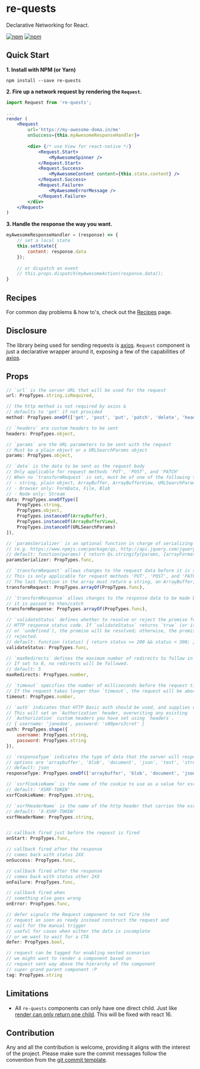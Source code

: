 # re-quests

Declarative Networking for React.


[![npm](https://img.shields.io/npm/v/re-quests.svg)](https://www.npmjs.com/package/re-quests)
[![npm](https://img.shields.io/npm/dt/re-quests.svg)](https://www.npmjs.com/package/re-quests)


## Quick Start

__1. Install with NPM (or Yarn)__

```
npm install --save re-quests
```

__2. Fire up a network request by rendering the `Request`.__

```jsx
import Request from 're-quests';

...
render (
    <Request
        url='https://my-awesome-doma.in/me'
        onSuccess={this.myAwesomeResponseHandler}>
    
        <div> {/* use View for react-native */}
            <Request.Start>
                <MyAwesomeSpinner />
            </Request.Start>
            <Request.Success>
                <MyAwesomeContent content={this.state.content} />
            </Request.Success>
            <Request.Failure>
                <MyAwesomeErrorMessage />
            </Request.Failure>
        </div>
    </Request>
)
```

__3. Handle the response the way you want.__

```js
myAwesomeResponseHandler = (response) => {
    // set a local state
    this.setState({
        content: response.data
    });
    
    // or dispatch an event
    // this.props.dispatch(myAwesomeAction(response.data));
}
```

## Recipes

For common day problems & how to's, check out the [Recipes] page.

## Disclosure

The library being used for sending requests is [axios]. 
`Request` component is just a declarative wrapper around it, 
exposing a few of the capabilities of [axios]. 



## Props

```js
// `url` is the server URL that will be used for the request
url: PropTypes.string.isRequired,

// the http method is not required by axios &
// defaults to 'get' if not provided
method: PropTypes.oneOf(['get', 'post', 'put', 'patch', 'delete', 'head']),

// `headers` are custom headers to be sent
headers: PropTypes.object,

// `params` are the URL parameters to be sent with the request
// Must be a plain object or a URLSearchParams object
params: PropTypes.object,

// `data` is the data to be sent as the request body
// Only applicable for request methods 'PUT', 'POST', and 'PATCH'
// When no `transformRequest` is set, must be of one of the following types:
// - string, plain object, ArrayBuffer, ArrayBufferView, URLSearchParams
// - Browser only: FormData, File, Blob
// - Node only: Stream
data: PropTypes.oneOfType([
    PropTypes.string,
    PropTypes.object,
    PropTypes.instanceOf(ArrayBuffer),
    PropTypes.instanceOf(ArrayBufferView),
    PropTypes.instanceOf(URLSearchParams)
]),

// `paramsSerializer` is an optional function in charge of serializing `params`
// (e.g. https://www.npmjs.com/package/qs, http://api.jquery.com/jquery.param/)
// default: function(params) { return Qs.stringify(params, {arrayFormat: 'brackets'}) }
paramsSerializer: PropTypes.func,

// `transformRequest` allows changes to the request data before it is sent to the server
// This is only applicable for request methods 'PUT', 'POST', and 'PATCH'
// The last function in the array must return a string, an ArrayBuffer, FormData, or a Stream
transformRequest: PropTypes.arrayOf(PropTypes.func),

// `transformResponse` allows changes to the response data to be made before
// it is passed to then/catch
transformResponse: PropTypes.arrayOf(PropTypes.func),

// `validateStatus` defines whether to resolve or reject the promise for a given
// HTTP response status code. If `validateStatus` returns `true` (or is set to `null`
// or `undefined`), the promise will be resolved; otherwise, the promise will be
// rejected.
// default: function (status) { return status >= 200 && status < 300; }
validateStatus: PropTypes.func,

// `maxRedirects` defines the maximum number of redirects to follow in node.js.
// If set to 0, no redirects will be followed.
// default: 5
maxRedirects: PropTypes.number,

// `timeout` specifies the number of milliseconds before the request times out.
// If the request takes longer than `timeout`, the request will be aborted.
timeout: PropTypes.number,

// `auth` indicates that HTTP Basic auth should be used, and supplies credentials.
// This will set an `Authorization` header, overwriting any existing
// `Authorization` custom headers you have set using `headers`.
// { username: 'janedoe', password: 's00pers3cret' }
auth: PropTypes.shape({
    username: PropTypes.string,
    password: PropTypes.string
}),

// `responseType` indicates the type of data that the server will respond with
// options are 'arraybuffer', 'blob', 'document', 'json', 'text', 'stream'
// default: json
responseType: PropTypes.oneOf(['arraybuffer', 'blob', 'document', 'json', 'text', 'stream']),

// `xsrfCookieName` is the name of the cookie to use as a value for xsrf token
// default: 'XSRF-TOKEN'
xsrfCookieName: PropTypes.string,

// `xsrfHeaderName` is the name of the http header that carries the xsrf token value
// default: 'X-XSRF-TOKEN'
xsrfHeaderName: PropTypes.string,


// callback fired just before the request is fired
onStart: PropTypes.func,

// callback fired after the response 
// comes back with status 2XX
onSuccess: PropTypes.func,

// callback fired after the response 
// comes back with status other 2XX
onFailure: PropTypes.func,

// callback fired when 
// something else goes wrong
onError: PropTypes.func,

// defer signals the Request component to not fire the 
// request as soon as ready instead construct the request and 
// wait for the manual trigger
// useful for cases when either the data is incomplete 
// or we want to wait for a CTA 
defer: PropTypes.bool,

// request can be tagged for enabling nested scenarios
// we might want to render a component based on 
// request sent way above the hierarchy of the component
// super grand parent component :P
tag: PropTypes.string
```

## Limitations

 - All `re-quests` components can only have one direct child. 
 Just like [render can only return one child][2127]. This will be fixed with react 16. 

## Contribution

Any and all the contribution is welcome, providing it aligns with the interest of the project. 
Please make sure the commit messages follow the convention from the [git commit template][template].


[Recipes]: https://github.com/ankitpopli1891/re-quests/wiki/Recipes
[template]: https://github.com/ankitpopli1891/re-quests/blob/master/.gitmessage
[axios]: https://github.com/mzabriskie/axios
[2127]: https://github.com/facebook/react/issues/2127
